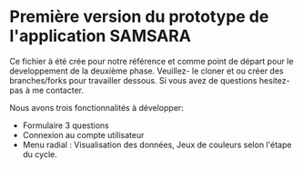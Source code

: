 # Première version du prototype de l'application SAMSARA

Ce fichier à été crée pour notre référence et comme point de départ pour le developpement de la deuxième phase. 
Veuillez- le cloner et ou créer des branches/forks pour travailler dessous. Si vous avez de questions hesitez-pas à 
me contacter. 

Nous avons trois fonctionnalités à développer:
* Formulaire 3 questions
* Connexion au compte utilisateur
* Menu radial : Visualisation des données, Jeux de couleurs selon l'étape du cycle. 
